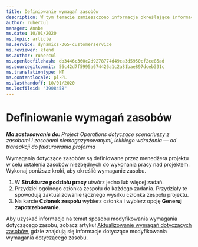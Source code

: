 ```yaml
---
title: Definiowanie wymagań zasobów
description: W tym temacie zamieszczono informacje określające informację wymagania zasobów.
author: ruhercul
manager: Annbe
ms.date: 10/01/2020
ms.topic: article
ms.service: dynamics-365-customerservice
ms.reviewer: kfend
ms.author: ruhercul
ms.openlocfilehash: db3446c360c2d9278774d49ca3d5950cf2ce85ad
ms.sourcegitcommit: 56c42d7f5995a674426a1c2a81bae897dceb391c
ms.translationtype: HT
ms.contentlocale: pl-PL
ms.lasthandoff: 10/01/2020
ms.locfileid: "3908458"
---
```

# <a name="define-resource-requirements"></a>Definiowanie wymagań zasobów

_**Ma zastosowanie do:** Project Operations dotyczące scenariuszy z zasobami i zasobami niemagazynowanymi, lekkiego wdrażania — od transakcji do fakturowania proforma_

Wymagania dotyczące zasobów są definiowane przez menedżera projektu w celu ustalenia zasobów niezbędnych do wykonania pracy nad projektem. Wykonaj poniższe kroki, aby określić wymaganie zasobu.

1.  W **Strukturze podziału pracy** utwórz jedno lub więcej zadań.
2.  Przydziel ogólnego członka zespołu do każdego zadania. Przydziały te spowodują zaktualizowanie łącznego wysiłku członka zespołu projektu.
3.  Na karcie **Członek zespołu** wybierz członka i wybierz opcję **Generuj zapotrzebowanie**.

Aby uzyskać informacje na temat sposobu modyfikowania wymagania dotyczącego zasobu, zobacz artykuł [Aktualizowanie wymagań dotyczących zasobów](define-resource-requirements.md), gdzie znajdują się informacje dotyczące modyfikowania wymagania dotyczącego zasobu.